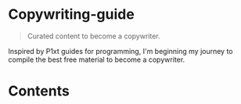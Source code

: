 # Copywriting-guide
> Curated content to become a copywriter.

Inspired by P1xt guides for programming, I'm beginning my journey to compile the best free material to become a copywriter.

# Contents


